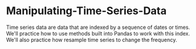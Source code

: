 # Manipulating-Time-Series-Data
 Time series data are data that are indexed by a sequence of dates or times. We'll practice how to use methods built into Pandas to work with this index. We'll also practice how resample time series to change the frequency. 
